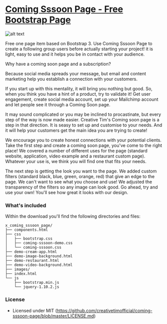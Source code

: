 # [Coming Sssoon Page - Free Bootstrap Page](http://demos.creative-tim.com/coming-sssoon-demo-image-background)

![alt text](https://s3.amazonaws.com/creativetim_bucket/products/20/original/coming_sssoon_thumbnail.png "Coming Soon Page")

Free one page item based on Bootstrap 3. Use Coming Sssoon Page to create a following group users before actually starting your project! it is light, easy to use and it helps you be in contact with your audience.

Why have a coming soon page and a subscription?

Because social media spreads your message, but email and content marketing help you establish a connection with your customers.

If you start up with this mentality, it will bring you nothing but good. So, when you think you have a hint of a product, try to validate it! Get user engagement, create social media account, set up your Mailchimp account and let people see it through a Coming Soon page.

It may sound complicated or you may be inclined to procastinate, but every step of the way is now made easier. Creative Tim's Coming soon page is a step in that direction. It is seasy to set up and customise to your needs. And it will help your customers get the main idea you are trying to create!

We encourage you to create honest connections with your potential clients. Take the first step and create a coming soon page, you've come to the right place! We covered a number of different uses for the page (standard website, application, video example and a restaurant custom page). Whatever your use is, we think you will find one that fits your needs.

The next step is getting the look you want to the page. We added custom filters (standard black, blue, green, orange, red) that give an edge to the page. We can't want to see what you choose and use! We adjusted the transparency of the filters so any image can look good. Go ahead, try and use your own! You'll see how great it looks with our design.

### What's included

Within the download you'll find the following directories and files:

```
x_coming_sssoon_page/
├── components.html
├── css
│   ├── bootstrap.css
│   ├── coming-sssoon-demo.css
│   └── coming-sssoon.css
├── demo-cream-app.html
├── demo-image-background.html
├── demo-restaurant.html
├── demo-video-background.html
├── images/
├── index.html
└── js
    ├── bootstrap.min.js
    └── jquery-1.10.2.js

```

### License

- Licensed under MIT (https://github.com/creativetimofficial/coming-sssoon-page/blob/master/LICENSE.md)


